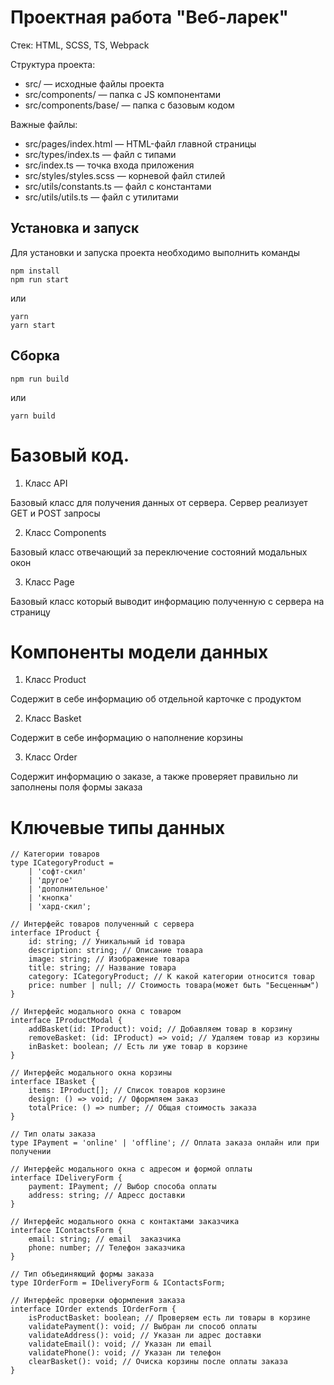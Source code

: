 # Проектная работа "Веб-ларек"

Стек: HTML, SCSS, TS, Webpack

Структура проекта:
- src/ — исходные файлы проекта
- src/components/ — папка с JS компонентами
- src/components/base/ — папка с базовым кодом

Важные файлы:
- src/pages/index.html — HTML-файл главной страницы
- src/types/index.ts — файл с типами
- src/index.ts — точка входа приложения
- src/styles/styles.scss — корневой файл стилей
- src/utils/constants.ts — файл с константами
- src/utils/utils.ts — файл с утилитами

## Установка и запуск
Для установки и запуска проекта необходимо выполнить команды

```
npm install
npm run start
```

или

```
yarn
yarn start
```
## Сборка

```
npm run build
```

или

```
yarn build
```

# Базовый код.

1. Класс API

Базовый класс для получения данных от сервера. Сервер реализует GET и POST запросы

2. Класс Components

Базовый класс отвечающий за переключение состояний модальных окон

3. Класс Page

Базовый класс который выводит информацию полученную с сервера на страницу

# Компоненты модели данных

1. Класс Product

Содержит в себе информацию об отдельной карточке с продуктом

2. Класс Basket

Содержит в себе информацию о наполнение корзины

3. Класс Order

Содержит информацию о заказе, а также проверяет правильно ли заполнены поля формы заказа

# Ключевые типы данных

```
// Категории товаров
type ICategoryProduct =
	| 'софт-скил'
	| 'другое'
	| 'дополнительное'
	| 'кнопка'
	| 'хард-скил';

// Интерфейс товаров полученный с сервера
interface IProduct {
	id: string; // Уникальный id товара
	description: string; // Описание товара
	image: string; // Изображение товара
	title: string; // Название товара
	category: ICategoryProduct; // К какой категории относится товар
	price: number | null; // Стоимость товара(может быть "Бесценным")
}

// Интерфейс модального окна с товаром
interface IProductModal {
	addBasket(id: IProduct): void; // Добавляем товар в корзину
	removeBasket: (id: IProduct) => void; // Удаляем товар из корзины
	inBasket: boolean; // Есть ли уже товар в корзине
}

// Интерфейс модального окна корзины
interface IBasket {
	items: IProduct[]; // Список товаров корзине
	design: () => void; // Оформляем заказ
	totalPrice: () => number; // Общая стоимость заказа
}

// Тип олаты заказа
type IPayment = 'online' | 'offline'; // Оплата заказа онлайн или при получении

// Интерфейс модального окна с адресом и формой оплаты
interface IDeliveryForm {
	payment: IPayment; // Выбор способа оплаты
	address: string; // Адресс доставки
}

// Интерфейс модального окна с контактами заказчика
interface IContactsForm {
	email: string; // email  заказчика
	phone: number; // Телефон заказчика
}

// Тип объединяющий формы заказа
type IOrderForm = IDeliveryForm & IContactsForm;

// Интерфейс проверки оформления заказа
interface IOrder extends IOrderForm {
	isProductBasket: boolean; // Проверяем есть ли товары в корзине
	validatePayment(): void; // Выбран ли способ оплаты
	validateAddress(): void; // Указан ли адрес доставки
	validateEmail(): void; // Указан ли email
	validatePhone(): void; // Указан ли телефон
	clearBasket(): void; // Очиска корзины после оплаты заказа
}

```



